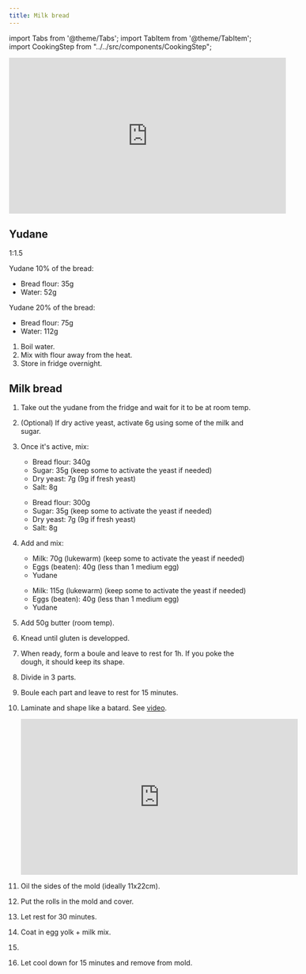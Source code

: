 ```yaml
---
title: Milk bread
---
```


import Tabs from '@theme/Tabs';
import TabItem from '@theme/TabItem';
import CookingStep from "../../src/components/CookingStep";

<div class="youtube-video-container">
<iframe width="560" height="315" src="https://www.youtube.com/embed/lD7a8wfJeWU" title="YouTube video player" frameborder="0" allow="accelerometer; autoplay; clipboard-write; encrypted-media; gyroscope; picture-in-picture; web-share" allowFullScreen></iframe>
</div>

## Yudane

1:1.5

<Tabs className="small" groupId="mygroup">
<TabItem value="10%" label="10%" default>

Yudane 10% of the bread:

- Bread flour: 35g
- Water: 52g

</TabItem>
<TabItem value="20%" label="20%">

Yudane 20% of the bread:

- Bread flour: 75g
- Water: 112g

</TabItem>
</Tabs>

1. Boil water.
1. Mix with flour away from the heat.
1. Store in fridge overnight.

## Milk bread

1. Take out the yudane from the fridge and wait for it to be at room temp.
1. (Optional) If dry active yeast, activate 6g using some of the milk and sugar.
1. Once it's active, mix:

   <Tabs className="small" groupId="mygroup">
   <TabItem value="10%" label="10%" default>

   - Bread flour: 340g
   - Sugar: 35g (keep some to activate the yeast if needed)
   - Dry yeast: 7g (9g if fresh yeast)
   - Salt: 8g

   </TabItem>
   <TabItem value="20%" label="20%">

   - Bread flour: 300g
   - Sugar: 35g (keep some to activate the yeast if needed)
   - Dry yeast: 7g (9g if fresh yeast)
   - Salt: 8g

   </TabItem>
   </Tabs>

1. Add and mix:

   <Tabs className="small" groupId="mygroup">
   <TabItem value="10%" label="10%" default>

   - Milk: 70g (lukewarm) (keep some to activate the yeast if needed)
   - Eggs (beaten): 40g (less than 1 medium egg)
   - Yudane

   </TabItem>
   <TabItem value="20%" label="20%">

   - Milk: 115g (lukewarm) (keep some to activate the yeast if needed)
   - Eggs (beaten): 40g (less than 1 medium egg)
   - Yudane

   </TabItem>
   </Tabs>

1. Add 50g butter (room temp).
1. Knead until gluten is developped.
1. When ready, form a boule and leave to rest for 1h. If you poke the dough, it should keep its shape.
1. Divide in 3 parts.
1. Boule each part and leave to rest for 15 minutes.
1. Laminate and shape like a batard. See [video](https://youtu.be/tc3coiL36Cg?t=246).
   <div class="youtube-video-container">
   <iframe width="560" height="315" src="https://www.youtube.com/embed/tc3coiL36Cg?start=246" frameborder="0" allow="accelerometer; autoplay; clipboard-write; encrypted-media; gyroscope; picture-in-picture" allowFullScreen></iframe>
   </div>
1. Oil the sides of the mold (ideally 11x22cm).
1. Put the rolls in the mold and cover.
1. Let rest for 30 minutes.
1. Coat in egg yolk + milk mix.
1. <CookingStep temp="170" time="25-30min" preheat />

1. Let cool down for 15 minutes and remove from mold.

